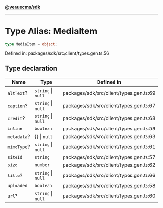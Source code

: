 [**@venuecms/sdk**](../Index.md)

***

# Type Alias: MediaItem

```ts
type MediaItem = object;
```

Defined in: packages/sdk/src/client/types.gen.ts:56

## Type declaration

| Name | Type | Defined in |
| ------ | ------ | ------ |
| <a id="alttext"></a> `altText`? | `string` \| `null` | packages/sdk/src/client/types.gen.ts:69 |
| <a id="caption"></a> `caption`? | `string` \| `null` | packages/sdk/src/client/types.gen.ts:67 |
| <a id="credit"></a> `credit`? | `string` \| `null` | packages/sdk/src/client/types.gen.ts:68 |
| <a id="inline"></a> `inline` | `boolean` | packages/sdk/src/client/types.gen.ts:59 |
| <a id="metadata"></a> `metadata`? | \{\} \| `null` | packages/sdk/src/client/types.gen.ts:63 |
| <a id="mimetype"></a> `mimeType`? | `string` \| `null` | packages/sdk/src/client/types.gen.ts:61 |
| <a id="siteid"></a> `siteId` | `string` | packages/sdk/src/client/types.gen.ts:57 |
| <a id="size"></a> `size` | `number` | packages/sdk/src/client/types.gen.ts:62 |
| <a id="title"></a> `title`? | `string` \| `null` | packages/sdk/src/client/types.gen.ts:66 |
| <a id="uploaded"></a> `uploaded` | `boolean` | packages/sdk/src/client/types.gen.ts:58 |
| <a id="url"></a> `url`? | `string` \| `null` | packages/sdk/src/client/types.gen.ts:60 |
